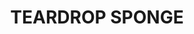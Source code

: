 ---
layout: product
title: "TEARDROP SPONGE"
price: "300" 
desc: "Sundjer za uklanjanje washeva i pigmenata"
img_path: "/assets/img/A.MIG-8562.webp"
brand: "AMMO"
available: true
special_offer: false
new: false
soon: false
cat: "070000"
subcat: "070100"
subsubcat: "070105"
sifra: "A.MIG-8562"
popular: false
spec: false
---